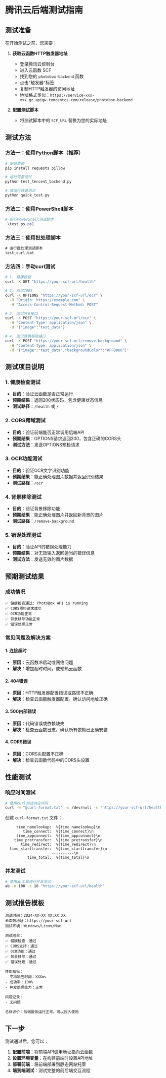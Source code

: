 # 腾讯云后端测试指南

## 测试准备

在开始测试之前，您需要：

1. **获取云函数HTTP触发器地址**
   - 登录腾讯云控制台
   - 进入云函数 SCF
   - 找到您的 `photobox-backend` 函数
   - 点击"触发器"标签
   - 复制HTTP触发器的访问地址
   - 地址格式类似：`https://service-xxx-xxx.gz.apigw.tencentcs.com/release/photobox-backend`

2. **配置测试脚本**
   - 将测试脚本中的 `SCF_URL` 替换为您的实际地址

## 测试方法

### 方法一：使用Python脚本（推荐）

```bash
# 安装依赖
pip install requests pillow

# 运行完整测试
python test_tencent_backend.py

# 或运行快速测试
python quick_test.py
```

### 方法二：使用PowerShell脚本

```powershell
# 运行PowerShell测试脚本
.\test_ps.ps1
```

### 方法三：使用批处理脚本

```cmd
# 运行批处理测试脚本
test_curl.bat
```

### 方法四：手动curl测试

```bash
# 1. 健康检查
curl -X GET "https://your-scf-url/health"

# 2. 测试CORS
curl -X OPTIONS "https://your-scf-url/ocr" \
  -H "Origin: https://example.com" \
  -H "Access-Control-Request-Method: POST"

# 3. 测试OCR接口
curl -X POST "https://your-scf-url/ocr" \
  -H "Content-Type: application/json" \
  -d '{"image":"test_data"}'

# 4. 测试背景移除接口
curl -X POST "https://your-scf-url/remove-background" \
  -H "Content-Type: application/json" \
  -d '{"image":"test_data","backgroundColor":"#FF0000"}'
```

## 测试项目说明

### 1. 健康检查测试
- **目的**：验证云函数是否正常运行
- **预期结果**：返回200状态码，包含健康状态信息
- **测试路径**：`/health` 或 `/`

### 2. CORS跨域测试
- **目的**：验证前端能否正常调用后端API
- **预期结果**：OPTIONS请求返回200，包含正确的CORS头
- **测试方法**：发送OPTIONS预检请求

### 3. OCR功能测试
- **目的**：验证OCR文字识别功能
- **预期结果**：能正确处理图片数据并返回识别结果
- **测试路径**：`/ocr`

### 4. 背景移除测试
- **目的**：验证背景移除功能
- **预期结果**：能正确处理图片并返回新背景的图片
- **测试路径**：`/remove-background`

### 5. 错误处理测试
- **目的**：验证API的错误处理能力
- **预期结果**：对无效输入返回适当的错误信息
- **测试方法**：发送无效的图片数据

## 预期测试结果

### 成功情况
```
✅ 健康检查通过: PhotoBox API is running
✅ CORS预检请求成功
✅ OCR功能正常
✅ 背景移除功能正常
✅ 错误处理正常
```

### 常见问题及解决方案

#### 1. 连接超时
- **原因**：云函数冷启动或网络问题
- **解决**：增加超时时间，或预热云函数

#### 2. 404错误
- **原因**：HTTP触发器配置错误或路径不正确
- **解决**：检查云函数触发器配置，确认访问地址正确

#### 3. 500内部错误
- **原因**：代码错误或依赖缺失
- **解决**：检查云函数日志，确认所有依赖已正确安装

#### 4. CORS错误
- **原因**：CORS头配置不正确
- **解决**：检查云函数代码中的CORS头设置

## 性能测试

### 响应时间测试
```bash
# 使用curl测试响应时间
curl -w "@curl-format.txt" -o /dev/null -s "https://your-scf-url/health"
```

创建 `curl-format.txt` 文件：
```
     time_namelookup:  %{time_namelookup}\n
        time_connect:  %{time_connect}\n
     time_appconnect:  %{time_appconnect}\n
    time_pretransfer:  %{time_pretransfer}\n
       time_redirect:  %{time_redirect}\n
  time_starttransfer:  %{time_starttransfer}\n
                     ----------\n
          time_total:  %{time_total}\n
```

### 并发测试
```bash
# 使用ab工具进行并发测试
ab -n 100 -c 10 "https://your-scf-url/health"
```

## 测试报告模板

```
测试时间：2024-XX-XX XX:XX:XX
云函数地址：https://your-scf-url
测试环境：Windows/Linux/Mac

测试结果：
✅ 健康检查：通过
✅ CORS支持：通过
✅ OCR功能：通过
✅ 背景移除：通过
✅ 错误处理：通过

性能指标：
- 平均响应时间：XXXms
- 成功率：100%
- 并发处理能力：正常

问题记录：
- 无问题

总体评价：后端服务运行正常，可以投入使用
```

## 下一步

测试通过后，您可以：

1. **配置前端**：将前端API调用地址指向云函数
2. **设置环境变量**：在构建前端时设置API地址
3. **部署前端**：将前端部署到静态网站托管
4. **端到端测试**：测试完整的前后端交互流程

